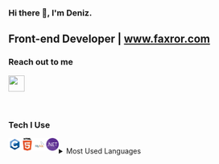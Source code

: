 ### Hi there 👋, I'm Deniz.

## Front-end Developer | www.faxror.com

### Reach out to me


[<img height="32" width="32" src="https://unpkg.com/simple-icons@v8/icons/instagram.svg" align="left" />][instagram]

<br />
<br />

[instagram]: https://www.instagram.com/deniz_pekova/
<br />
### Tech I Use
<img src="https://raw.githubusercontent.com/github/explore/f3e22f0dca2be955676bc70d6214b95b13354ee8/topics/c/c.png" width="25" height="25" align="left">
<img src="https://raw.githubusercontent.com/github/explore/80688e429a7d4ef2fca1e82350fe8e3517d3494d/topics/html/html.png" width="25" height="25" align="left">
<img src="https://raw.githubusercontent.com/github/explore/80688e429a7d4ef2fca1e82350fe8e3517d3494d/topics/mysql/mysql.png" width="25" height="25" align="left">
<img src="https://raw.githubusercontent.com/github/explore/a92591a79a4ce31660058d7ccc66c79266931f61/topics/dotnet/dotnet.png" width="25" height="25" align="left">

<br />

<details>
<summary> Most Used Languages </summary>
<img src="https://github-readme-stats.vercel.app/api/top-langs/?username=anuraghazra&layout=compact" align="left">
</details>

